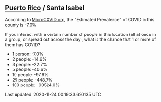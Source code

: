 
## [Puerto Rico](/united-states/puerto-rico) / Santa Isabel

According to [MicroCOVID.org](http://microcovid.org),
the "Estimated Prevalence" of COVID in this county is -7.0%

If you interact with a certain number of people in this location
(all at once in a group, or spread out across the day), what is the chance that
1 or more of them has COVID?

- 1 person: -7.0%
- 2 people: -14.6%
- 3 people: -22.7%
- 5 people: -40.6%
- 10 people: -97.6%
- 25 people: -448.7%
- 100 people: -90524.0%

Last updated: 2020-11-24 00:19:33.620135 UTC
